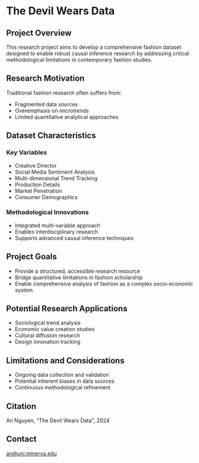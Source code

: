 # The Devil Wears Data

## Project Overview
This research project aims to develop a comprehensive fashion dataset designed to enable robust causal inference research by addressing critical methodological limitations in contemporary fashion studies.

## Research Motivation
Traditional fashion research often suffers from:
- Fragmented data sources
- Overemphasis on microtrends
- Limited quantitative analytical approaches

## Dataset Characteristics

### Key Variables
- Creative Director
- Social Media Sentiment Analysis
- Multi-dimensional Trend Tracking
- Production Details
- Market Penetration
- Consumer Demographics

### Methodological Innovations
- Integrated multi-variable approach
- Enables interdisciplinary research
- Supports advanced causal inference techniques

## Project Goals
- Provide a structured, accessible research resource
- Bridge quantitative limitations in fashion scholarship
- Enable comprehensive analysis of fashion as a complex socio-economic system

## Potential Research Applications
- Sociological trend analysis
- Economic value creation studies
- Cultural diffusion research
- Design innovation tracking

## Limitations and Considerations
- Ongoing data collection and validation
- Potential inherent biases in data sources
- Continuous methodological refinement

## Citation
An Nguyen, "The Devil Wears Data", 2024

## Contact
an@uni.minerva.edu
